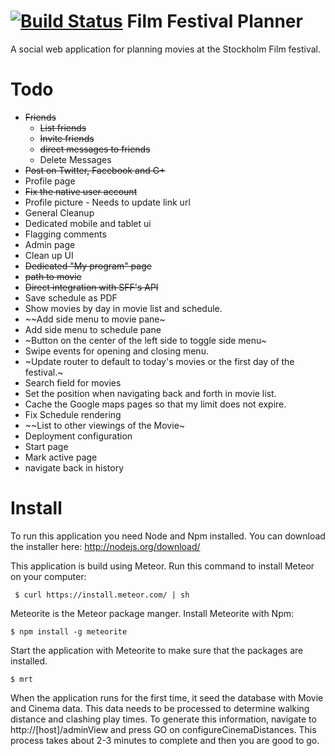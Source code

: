 [![Build Status](https://travis-ci.org/fredstrange/movie_planner.svg?branch=master)](https://travis-ci.org/fredstrange/movie_planner)
Film Festival Planner
=====================

A social web application for planning movies at the Stockholm Film festival.

Todo
===============

* ~~Friends~~
  * ~~List friends~~
  * ~~Invite friends~~
  * ~~direct messages to friends~~
  * Delete Messages
* ~~Post on Twitter, Facebook and G+~~
* Profile page
 * ~~Fix the native user account~~
 * Profile picture - Needs to update link url
 * General Cleanup
* Dedicated mobile and tablet ui
* Flagging comments
* Admin page
* Clean up UI
* ~~Dedicated "My program" page~~
* ~~path to movie~~
* ~~Direct integration with SFF's API~~
* Save schedule as PDF
* Show movies by day in movie list and schedule.
 * ~~Add side menu to movie pane~
 * Add side menu to schedule pane
 * ~Button on the center of the left side to toggle side menu~
 * Swipe events for opening and closing menu.
 * ~Update router to default to today's movies or the first day of the festival.~
* Search field for movies
* Set the position when navigating back and forth in movie list.
* Cache the Google maps pages so that my limit does not expire.
* Fix Schedule rendering
* ~~List to other viewings of the Movie~
* Deployment configuration
* Start page
* Mark active page
* navigate back in history


Install
=======

To run this application you need Node and Npm installed. You can download the installer here: http://nodejs.org/download/

This application is build using Meteor. Run this command to install Meteor on your computer:

```
 $ curl https://install.meteor.com/ | sh
```

Meteorite is the Meteor package manger. Install Meteorite with Npm:

```
$ npm install -g meteorite
```

Start the application with Meteorite to make sure that the packages are installed.

```
$ mrt
```

When the application runs for the first time, it seed the database with Movie and Cinema data.
This data needs to be processed to determine walking distance and clashing play times. To generate this information, navigate to http://[host]/adminView
and press GO on configureCinemaDistances. This process takes about 2-3 minutes to complete and then you are good to go.

